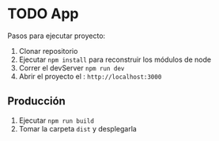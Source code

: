 # TODO App

Pasos para ejecutar proyecto:

1. Clonar repositorio
2. Ejecutar ```npm install``` para reconstruir los módulos de node
3. Correr el devServer ```npm run dev```
4. Abrir el proyecto el : ```http://localhost:3000```

## Producción

1. Ejecutar ```npm run build```
2. Tomar la carpeta ```dist``` y desplegarla